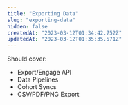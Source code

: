 ```yaml
---
title: "Exporting Data"
slug: "exporting-data"
hidden: false
createdAt: "2023-03-12T01:34:42.752Z"
updatedAt: "2023-03-12T01:35:35.571Z"
---
```

Should cover:
* Export/Engage API
* Data Pipelines
* Cohort Syncs
* CSV/PDF/PNG Export